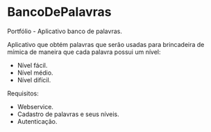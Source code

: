 # BancoDePalavras
Portfólio - Aplicativo banco de palavras.


Aplicativo que obtém palavras que serão usadas para brincadeira de mímica de maneira que cada palavra possui um nível:

- Nível fácil.
- Nível médio.
- Nível difícil.

Requisitos:

- Webservice.
- Cadastro de palavras e seus níveis.
- Autenticação.
